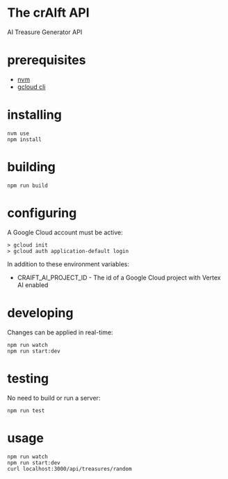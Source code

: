 # The crAIft API

AI Treasure Generator API

# prerequisites

- [nvm](https://github.com/nvm-sh/nvm)
- [gcloud cli](https://cloud.google.com/sdk/docs/install)

# installing

```
nvm use
npm install
```

# building

```
npm run build
```

# configuring

A Google Cloud account must be active:

```
> gcloud init
> gcloud auth application-default login
```

In addition to these environment variables:

- CRAIFT_AI_PROJECT_ID - The id of a Google Cloud project with Vertex AI enabled

# developing

Changes can be applied in real-time:

```
npm run watch
npm run start:dev
```

# testing

No need to build or run a server:

```
npm run test
```

# usage

```
npm run watch
npm run start:dev
curl localhost:3000/api/treasures/random
```
